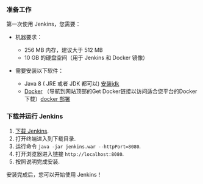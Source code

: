 

### 准备工作

第一次使用 Jenkins，您需要：

- 机器要求：

  - 256 MB 内存，建议大于 512 MB
  - 10 GB 的硬盘空间（用于 Jenkins 和 Docker 镜像）
- 需要安装以下软件：

  - Java 8 ( JRE 或者 JDK 都可以) [安装jdk](tuxedo部署.md#20240507152745-d9lfsct)
  - [Docker](https://www.docker.com/) （导航到网站顶部的Get Docker链接以访问适合您平台的Docker下载）[docker 部署](docker%20部署.md)

### 下载并运行 Jenkins

1. [下载 Jenkins](http://mirrors.jenkins.io/war-stable/latest/jenkins.war).
2. 打开终端进入到下载目录.
3. 运行命令 `java -jar jenkins.war --httpPort=8080`​.
4. 打开浏览器进入链接 `http://localhost:8080`​.
5. 按照说明完成安装.

安装完成后，您可以开始使用 Jenkins！
